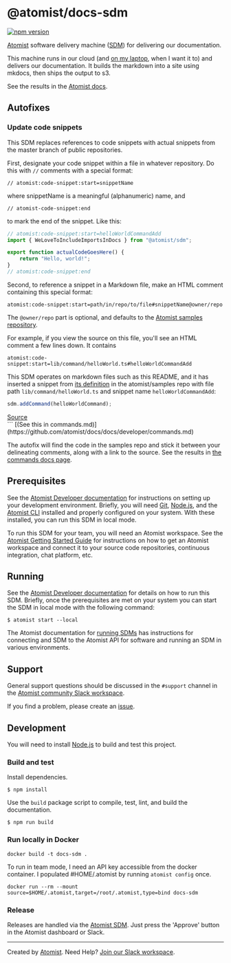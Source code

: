 # @atomist/docs-sdm

[![npm version](https://img.shields.io/npm/v/@atomist/docs-sdm.svg)](https://www.npmjs.com/package/@atomist/docs-sdm)

[Atomist][atomist] software delivery machine ([SDM](https://docs.atomist.com/developer/sdm/)) for delivering our documentation.

This machine runs in our cloud (and [on my laptop](https://docs.atomist.com/developer/local/), when I want it to) and delivers our documentation. It builds the markdown into a site using mkdocs, then ships the output to s3.

See the results in the [Atomist docs][atomist-doc].

[atomist-doc]: https://docs.atomist.com/ (Atomist Documentation)

## Autofixes

### Update code snippets

This SDM replaces references to code snippets with actual snippets from the master branch of public repositories.

First, designate your code snippet within a file in whatever repository. Do this with `//` comments with a special format:

`// atomist:code-snippet:start=snippetName`

where snippetName is a meaningful (alphanumeric) name, and 

`// atomist-code-snippet:end`

to mark the end of the snippet. Like this:


```typescript
// atomist:code-snippet:start=helloWorldCommandAdd
import { WeLoveToIncludeImportsInDocs } from "@atomist/sdm";

export function actualCodeGoesHere() {
    return "Hello, world!";
}
// atomist:code-snippet:end
```

Second, to reference a snippet in a Markdown file, make an HTML comment containing this special format:

`atomist:code-snippet:start=path/in/repo/to/file#snippetName@owner/repo`

The `@owner/repo` part is optional, and defaults to the [Atomist samples repository](https://github.com/atomist/samples).

For example, if you view the source on this file, you'll see an HTML comment a few lines down. It contains

`atomist:code-snippet:start=lib/command/helloWorld.ts#helloWorldCommandAdd`

This SDM operates on markdown files such as this README, and it has inserted a snippet from [its definition](https://github.com/atomist/samples/tree/master/lib/command/helloWorld.ts#L27-L34)
in the atomist/samples repo with file path `lib/command/helloWorld.ts` and snippet name `helloWorldCommandAdd`: 

<!-- atomist:code-snippet:start=lib/command/helloWorld.ts#helloWorldCommandAdd -->
```typescript
sdm.addCommand(helloWorldCommand);
```
<!-- atomist:docs-sdm:codeSnippetInline: Snippet 'helloWorldCommandAdd' found in https://raw.githubusercontent.com/atomist/samples/master/lib/command/helloWorld.ts -->
<div class="sample-code"><a href="https://github.com/atomist/samples/tree/master/lib/command/helloWorld.ts#L59-L59" target="_blank">Source</a></div>
<!-- atomist:code-snippet:end -->
```
[(See this in commands.md)](https://github.com/atomist/docs/docs/developer/commands.md)

The autofix will find the code in the samples repo and stick it between your delineating comments, along with a link to the source.
See the results in [the commands docs page](https://docs.atomist.com/developer/commands/index.html#register-your-command).

[include]: https://github.com/cmacmackin/markdown-include (GitHub repo for Markdown Include Extension)

## Prerequisites

See the [Atomist Developer documentation][atomist-dev] for
instructions on setting up your development environment.  Briefly, you
will need [Git][git], [Node.js][node], and the [Atomist
CLI][atomist-cli] installed and properly configured on your system.
With these installed, you can run this SDM in local mode.

To run this SDM for your team, you will need an Atomist workspace.
See the [Atomist Getting Started Guide][atomist-start] for
instructions on how to get an Atomist workspace and connect it to your
source code repositories, continuous integration, chat platform, etc.

[atomist-dev]: https://docs.atomist.com/developer/prerequisites/ (Atomist - Developer Prerequisites)
[git]: https://git-scm.com/ (Git)
[atomist-cli]: https://github.com/atomist/cli (Atomist Command-Line Interface)
[atomist-start]: https://docs.atomist.com/user/ (Atomist - Getting Started)

## Running

See the [Atomist Developer documentation][atomist-dev] for details on
how to run this SDM.  Briefly, once the prerequisites are met on your
system you can start the SDM in local mode with the following command:

```
$ atomist start --local
```

The Atomist documentation for [running SDMs][atomist-run] has
instructions for connecting and SDM to the Atomist API for software
and running an SDM in various environments.

[atomist-run]: https://docs.atomist.com/developer/run/ (Atomist - Running SDMs)

## Support

General support questions should be discussed in the `#support`
channel in the [Atomist community Slack workspace][slack].

If you find a problem, please create an [issue][].

[issue]: https://github.com/atomist/blank-sdm/issues

## Development

You will need to install [Node.js][node] to build and test this
project.

[node]: https://nodejs.org/ (Node.js)

### Build and test

Install dependencies.

```
$ npm install
```

Use the `build` package script to compile, test, lint, and build the
documentation.

```
$ npm run build
```

### Run locally in Docker

```
docker build -t docs-sdm .
```

To run in team mode, I need an API key accessible from the docker container. I populated #HOME/.atomist by running `atomist config` once.

```
docker run --rm --mount source=$HOME/.atomist,target=/root/.atomist,type=bind docs-sdm
```

### Release

Releases are handled via the [Atomist SDM][atomist-sdm].  Just press
the 'Approve' button in the Atomist dashboard or Slack.

[atomist-sdm]: https://github.com/atomist/atomist-sdm (Atomist Software Delivery Machine)

---

Created by [Atomist][atomist].
Need Help?  [Join our Slack workspace][slack].

[atomist]: https://atomist.com/ (Atomist - How Teams Deliver Software)
[slack]: https://join.atomist.com/ (Atomist Community Slack)
